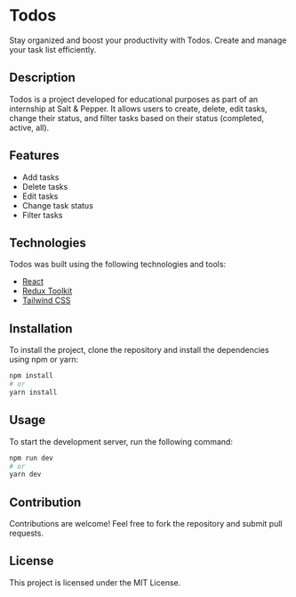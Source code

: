 # Todos

Stay organized and boost your productivity with Todos. Create and manage your task list efficiently.

## Description

Todos is a project developed for educational purposes as part of an internship at Salt & Pepper. It allows users to create, delete, edit tasks, change their status, and filter tasks based on their status (completed, active, all).

## Features

- Add tasks
- Delete tasks
- Edit tasks
- Change task status
- Filter tasks

## Technologies

Todos was built using the following technologies and tools:

- [React](https://react.dev/)
- [Redux Toolkit](https://redux-toolkit.js.org/)
- [Tailwind CSS](https://tailwindcss.com/)

## Installation

To install the project, clone the repository and install the dependencies using npm or yarn:
```sh
npm install
# or
yarn install
```

## Usage

To start the development server, run the following command:
```sh
npm run dev
# or
yarn dev
```

## Contribution

Contributions are welcome! Feel free to fork the repository and submit pull requests.

## License

This project is licensed under the MIT License.
